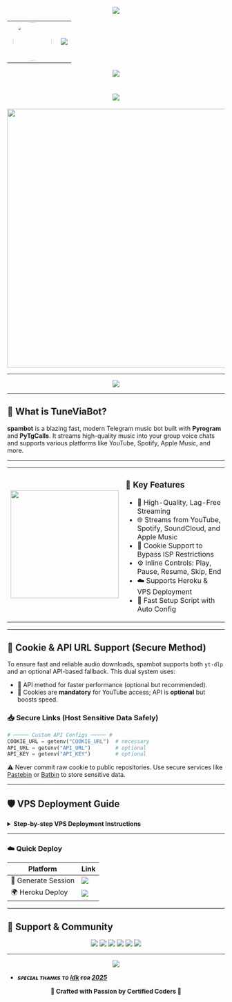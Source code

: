 <!-- ✨ Animated Header (Top) -->

<p align="center">
  <img src="https://user-images.githubusercontent.com/73097560/115834477-dbab4500-a447-11eb-908a-139a6edaec5c.gif" />
</p>

<!-- 👤 Avatar + Typing Banner -->

<div align="center">
  <table>
    <tr>
      <td width="100px" align="center">
        <img src="https://files.catbox.moe/r2ga8f.jpg" width="90px" style="border-radius: 50%;" />
      </td>
      <td>
        <img src="https://readme-typing-svg.herokuapp.com?color=00BFFF&width=600&lines=Hey+There,+This+is+Certified+Coder+%F0%9F%A5%80" />
      </td>
    </tr>
  </table>
</div>

<!-- 👁 Visitor Counter -->

<p align="center">
  <img src="https://komarev.com/ghpvc/?username=CertifiedCoders&style=flat-square" />
</p>

<h1 align="center">
  <img src="https://readme-typing-svg.herokuapp.com?color=FF69B4&width=500&lines=Welcome+to+spambot+%F0%9F%8E%B6;The+Ultimate+Telegram+Music+Bot" />
</h1>

<p align="center">
  <img src="https://files.catbox.moe/d0ynvn.jpg" width="600" />
</p>

---

<p align="center">
  <a href="https://t.me/spambot"><img src="https://img.shields.io/badge/Try%20Bot-@TuneViaBot-blue?style=for-the-badge&logo=telegram" /></a>
</p>

---

## 🌟 What is TuneViaBot?

**spambot** is a blazing fast, modern Telegram music bot built with **Pyrogram** and **PyTgCalls**. It streams high-quality music into your group voice chats and supports various platforms like YouTube, Spotify, Apple Music, and more.

---

<table>
<tr>
<td>
  <img src="https://files.catbox.moe/la0sxq.jpg" width="250" />
</td>
<td>

### 🚀 Key Features

* 🎵 High-Quality, Lag-Free Streaming
* 🌐 Streams from YouTube, Spotify, SoundCloud, and Apple Music
* 🔐 Cookie Support to Bypass ISP Restrictions
* ⚙️ Inline Controls: Play, Pause, Resume, Skip, End
* ☁️ Supports Heroku & VPS Deployment
* 🔄 Fast Setup Script with Auto Config

</td>
</tr>
</table>

---

## 🔐 Cookie & API URL Support (Secure Method)

To ensure fast and reliable audio downloads, spambot supports both `yt-dlp` and an optional API-based fallback. This dual system uses:

* 🚀 API method for faster performance (optional but recommended).
* 🔐 Cookies are **mandatory** for YouTube access; API is **optional** but boosts speed.

### 📥 Secure Links (Host Sensitive Data Safely)

```python
# ───── Custom API Configs ───── #
COOKIE_URL = getenv("COOKIE_URL")  # necessary
API_URL = getenv("API_URL")        # optional
API_KEY = getenv("API_KEY")        # optional
```

 ⚠️ Never commit raw cookie to public repositories. Use secure services like [Pastebin](https://pastebin.com) or [Batbin](https://batbin.me) to store sensitive data.

---



## 🛡 VPS Deployment Guide

<details>
<summary><b>Step-by-step VPS Deployment Instructions</b></summary>

### 📃 Update & Install Dependencies

```bash
sudo apt update && sudo apt install git curl python3-pip ffmpeg -y
```

### ⚡ Install Node.js with NVM

```bash
curl https://raw.githubusercontent.com/creationix/nvm/master/install.sh | bash
source ~/.bashrc
nvm install node
```

### 💼 Clone the Bot

```bash
git clone https://github.com/namegithub/namerepo
cd namerepo
```

### 📦 Install Python Requirements

```bash
pip3 install -U -r requirements.txt
```

### 🕸 Install Tmux

```bash
sudo apt install tmux -y
```

### 🚀 Start Setup

```bash
sudo bash setup
```

### ⏱ Run Bot in Tmux (Persistent Session)

```bash
tmux new -s tune
sudo bash start
```

</details>

---

### ☁️ Quick Deploy

| Platform            | Link                                                                                                                                                                                                         |
| ------------------- | ------------------------------------------------------------------------------------------------------------------------------------------------------------------------------------------------------------ |
| 🔑 Generate Session | <a href="https://t.me/SessionBuilderbot"><img src="https://img.shields.io/badge/Session%20-Generator-orange?style=for-the-badge&logo=heroku" /></a>                                                        |
| 🌍 Heroku Deploy    | <a href="http://dashboard.heroku.com/new?template=https://github.com/idk20256/tun"><img src="https://img.shields.io/badge/Deploy%20to-Heroku-purple?style=for-the-badge&logo=heroku" /></a> |

---

## 👥 Support & Community

<p align="center">
  <a href="https://t.me/spambot"><img src="https://img.shields.io/badge/Support%20Group-Join-orange?style=for-the-badge&logo=telegram" /></a>
  <a href="https://t.me/spambot"><img src="https://img.shields.io/badge/Channel-Updates-purple?style=for-the-badge&logo=telegram" /></a>
  <a href="https://t.me/spambot"><img src="https://img.shields.io/badge/Owner-Message-red?style=for-the-badge&logo=telegram" /></a>
  <a href="https://youtube.com/@spambot"><img src="https://img.shields.io/badge/Youtube-Subscribe-red?style=for-the-badge&logo=youtube" /></a>
  <a href="https://instagram.com/spambot"><img src="https://img.shields.io/badge/Instagram-Follow-pink?style=for-the-badge&logo=instagram" /></a>
  <a href="mailto:rajnishmishraaa1@gmail.com"><img src="https://img.shields.io/badge/Email-Contact-blue?style=for-the-badge&logo=gmail" /></a>
</p>

---

<p align="center">
  <img src="https://user-images.githubusercontent.com/73097560/115834477-dbab4500-a447-11eb-908a-139a6edaec5c.gif">
</p>

* <b> *sᴩᴇᴄɪᴀʟ ᴛʜᴀɴᴋs ᴛᴏ [idk](https://github.com/idk20256) ғᴏʀ [2025](https://github.com/spambot/spambot)* </b>

<p align="center">
  <b>🌟 Crafted with Passion by Certified Coders 🌟</b>
</p>
